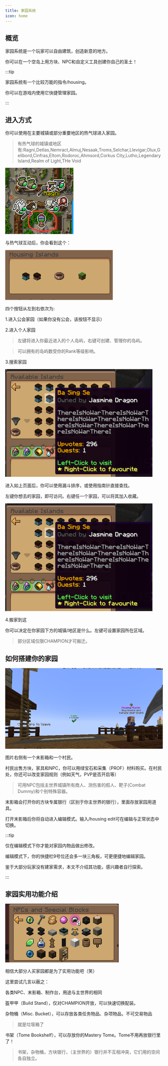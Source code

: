 ```yaml
---
title: 家园系统
icon: home
---
```


## 概览

家园系统是一个玩家可以自由建筑，创造新意的地方。

你可以在一个空岛上用方块、NPC和自定义工具创建你自己的圣土！

:::tip

家园系统有一个比较万能的指令/housing。

你可以在游戏内使用它快捷管理家园。

:::

## 进入方式

你可以使用在主要城镇或部分重要地区的热气球进入家园。

>有热气球的城镇或地区有:Ragni,Detlas,Nemract,Almuj,Nesaak,Troms,Selchar,Llevigar,Olux,Gelibord,Cinfras,Eltom,Rodoroc,Ahmsord,Corkus City,Lutho,Legendary Island,Realm of Light,THe Void

![Wynntils中，热气球在地图上长这样](/assets/img/housingballeon.png)

与热气球互动后，你会看到这个：

![](/assets/img/housingmenu.png)

四个按钮从左到右依次为:

1.进入公会家园（如果你没有公会，该按钮不显示）

2.进入个人家园

>左键将进入你最近进入的个人岛屿，右键可创建、管理你的岛屿。

>可以拥有的岛屿数受你的Rank等级影响。

3.搜索家园

![](/assets/img/visithousing.png)

进入如上页面后，你可以使用漏斗排序，或使用指南针直接查找。

左键你想去的家园，即可访问。右键任一个家园，可以将其加入收藏。

![有喜欢的家园可以进去后点赞(Upvote)！](/assets/img/visithousing.png)

4.搬家到这

你可以决定在你家园下方的城镇/地区是什么。左键可设置家园所在区域。

>部分区域仅限CHAMPION才可搬迁。

## 如何搭建你的家园

![](/assets/img/housingnpc.png)

图片右侧有一个末影箱和一个村民。

村民出售方块，家具和NPC，你可以用绿宝石和采集（PROF）材料购买。在村民处，你还可以改变家园规则（例如天气，PVP是否开启等）

>可用NPC包括主世界城镇所有商人、测伤害的假人、靶子(Combat Dummy)和个别特殊容器。

末影箱会打开你的方块专属银行（区别于你主世界的银行），里面存放家园用道具。

打开末影箱后你将自动进入编辑模式。输入/housing edit可在编辑与正常状态中切换。

:::tip 

仅在编辑模式下你才能对家园内物品做出修改。

编辑模式下，你的快捷栏9号位还会多一块三角板，可更便捷地编辑家园。

鉴于大部分玩家没有建家需求，本文不介绍其功能，感兴趣者自行探索。

:::

## 家园实用功能介绍

![家园NPC购买界面](/assets/img/housingitems.png)

相信大部分人买家园都是为了实用功能吧（笑）

这里尝试几言以蔽之：

各类NPC、末影箱、制作台，用途与主世界的相同

盔甲甲（Build Stand），仅对CHAMPION开放，可以快速切换配装。

杂物桶（Misc. Bucket），可以存放各类任务物品、杂项物品，不可交易物品

>就是垃圾箱了

书架（Tome Bookshelf），可以存放你的Mastery Tome。Tome不用再放银行里了！

>书架，杂物桶，方块银行，（主世界的）银行并不互相冲突，它们用的空间各自独立。

